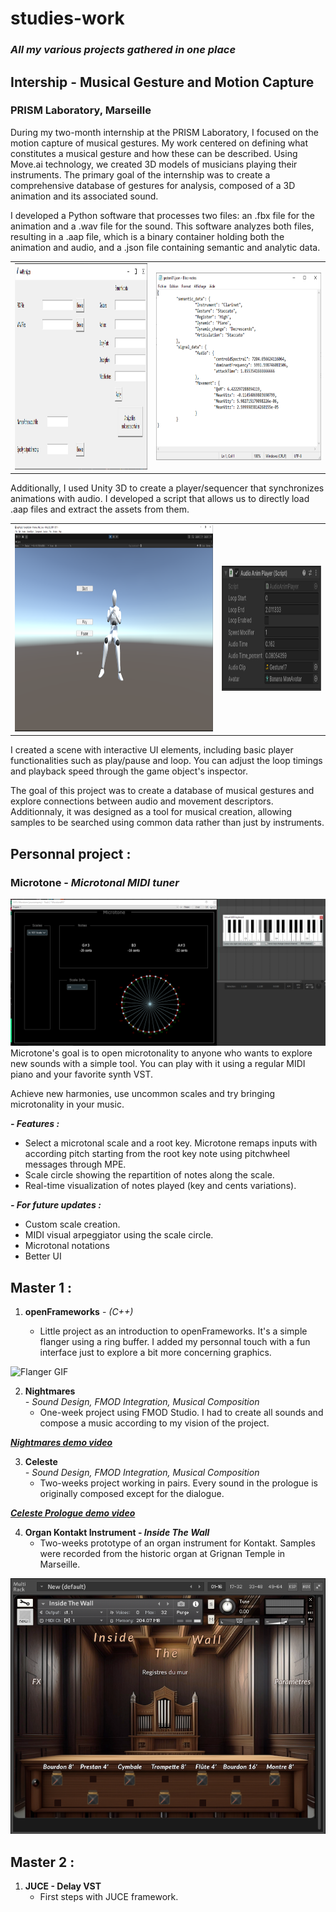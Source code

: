 # studies-work
### _All my various projects gathered in one place_

## Intership - Musical Gesture and Motion Capture
### PRISM Laboratory, Marseille

During my two-month internship at the PRISM Laboratory, I focused on the motion capture of musical gestures. My work centered on defining what constitutes a musical gesture and how these can be described. Using Move.ai technology, we created 3D models of musicians playing their instruments. The primary goal of the internship was to create a comprehensive database of gestures for analysis, composed of a 3D animation and its associated sound.

I developed a Python software that processes two files: an .fbx file for the animation and a .wav file for the sound. This software analyzes both files, resulting in a .aap file, which is a binary container holding both the animation and audio, and a .json file containing semantic and analytic data.

<table>
  <tr>
    <td><img src="Resources/aapsoftware.PNG" width="400" height="330"></td>
    <td><img src="Resources/jsoninfo.png" width="500" height="300"></td>
  </tr>
</table>
Additionally, I used Unity 3D to create a player/sequencer that synchronizes animations with audio. I developed a script that allows us to directly load .aap files and extract the assets from them.   
<table>
  <tr>
    <td><img src="Resources/playerscene.png" width="600" height="330"></td>
    <td><img src="Resources/playerinfo.png" width="300" height="200"></td>
  </tr>
</table>
I created a scene with interactive UI elements, including basic player functionalities such as play/pause and loop. You can adjust the loop timings and playback speed through the game object's inspector.  

The goal of this project was to create a database of musical gestures and explore connections between audio and movement descriptors. Additionnaly, it was designed as a tool for musical creation, allowing samples to be searched using common data rather than just by instruments.




## Personnal project :
### Microtone - _Microtonal MIDI tuner_
![MicrotoneReaper](Resources/MicrotoneReaper.png)
Microtone's goal is to open microtonality to anyone who wants to explore new sounds with a simple tool. You can play with it using a regular MIDI piano and your favorite synth VST.

Achieve new harmonies, use uncommon scales and try bringing microtonality in your music.

***- Features :***
- Select a microtonal scale and a root key. Microtone remaps inputs with according pitch starting from the root key note using pitchwheel messages through MPE.
- Scale circle showing the repartition of notes along the scale.
- Real-time visualization of notes played (key and cents variations).

***- For future updates :***
- Custom scale creation.
- MIDI visual arpeggiator using the scale circle.
- Microtonal notations
- Better UI 

## Master 1 : 

1. **openFrameworks** - _(C++)_
   
    - Little project as an introduction to openFrameworks. It's a simple flanger using a ring buffer. I added my personnal touch with a fun interface just to explore a bit more concerning graphics.

![Flanger GIF](Resources/oFflanger.gif)

2. **Nightmares**  
_- Sound Design, FMOD Integration, Musical Composition_
    - One-week project using FMOD Studio. I had to create all sounds and compose a music according to my vision of the project.


***[Nightmares demo video](https://youtu.be/17RsxzRhjLo)***


3. **Celeste**  
_- Sound Design, FMOD Integration, Musical Composition_
    - Two-weeks project working in pairs. Every sound in the prologue is originally composed except for the dialogue.


***[Celeste Prologue demo video](https://youtu.be/uj4BmEaQM3w)***

4. **Organ Kontakt Instrument - _Inside The Wall_**  
    - Two-weeks prototype of an organ instrument for Kontakt. Samples were recorded from the historic organ at Grignan Temple in Marseille.

![Front Panel](Resources/InsideTheWall-FrontPanel.PNG)

## Master 2 :

1. **JUCE - Delay VST**
    - First steps with JUCE framework.



